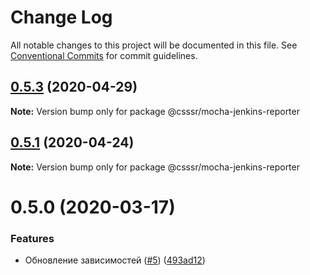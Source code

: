 # Change Log

All notable changes to this project will be documented in this file.
See [Conventional Commits](https://conventionalcommits.org) for commit guidelines.

## [0.5.3](https://github.com/CSSSR/e2e-tools/compare/@csssr/mocha-jenkins-reporter@0.5.1...@csssr/mocha-jenkins-reporter@0.5.3) (2020-04-29)

**Note:** Version bump only for package @csssr/mocha-jenkins-reporter





## [0.5.1](https://github.com/CSSSR/e2e-tools/compare/@csssr/mocha-jenkins-reporter@0.5.0...@csssr/mocha-jenkins-reporter@0.5.1) (2020-04-24)

**Note:** Version bump only for package @csssr/mocha-jenkins-reporter





# 0.5.0 (2020-03-17)


### Features

* Обновление зависимостей ([#5](https://github.com/CSSSR/e2e-tools/issues/5)) ([493ad12](https://github.com/CSSSR/e2e-tools/commit/493ad12fdf0346f44d98cb874257b30d6000c442))
